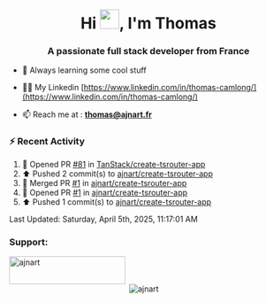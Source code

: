 <h1 align="center">Hi <img height="35px" src="https://raw.githubusercontent.com/MartinHeinz/MartinHeinz/master/wave.gif" width="35px"/>, I'm Thomas</h1>
<h3 align="center">A passionate full stack developer from France</h3>

- 🌱 Always learning some cool stuff 

- 👨‍💻 My Linkedin [https://www.linkedin.com/in/thomas-camlong/](https://www.linkedin.com/in/thomas-camlong/)

- 📫 Reach me at : **thomas@ajnart.fr**

### :zap: Recent Activity

<!--RECENT_ACTIVITY:start-->
1. 💪 Opened PR [#81](https://github.com/TanStack/create-tsrouter-app/pull/81) in [TanStack/create-tsrouter-app](https://github.com/TanStack/create-tsrouter-app)<br>
2. ⬆️ Pushed 2 commit(s) to [ajnart/create-tsrouter-app](https://github.com/ajnart/create-tsrouter-app)<br>
3. 🎉 Merged PR [#1](https://github.com/ajnart/create-tsrouter-app/pull/1) in [ajnart/create-tsrouter-app](https://github.com/ajnart/create-tsrouter-app)<br>
4. 💪 Opened PR [#1](https://github.com/ajnart/create-tsrouter-app/pull/1) in [ajnart/create-tsrouter-app](https://github.com/ajnart/create-tsrouter-app)<br>
5. ⬆️ Pushed 1 commit(s) to [ajnart/create-tsrouter-app](https://github.com/ajnart/create-tsrouter-app)<br>
<!--RECENT_ACTIVITY:end-->

<!--RECENT_ACTIVITY:last_update-->
Last Updated: Saturday, April 5th, 2025, 11:17:01 AM
<!--RECENT_ACTIVITY:last_update_end-->
<h3 align="left">Support:</h3>
<p><a href="https://ko-fi.com/ajnart"> <img align="left" src="https://cdn.ko-fi.com/cdn/kofi3.png?v=3" height="50" width="210" alt="ajnart" /></a></p><br><br>

<p>&nbsp;<img align="center" src="https://github-readme-stats.vercel.app/api?username=ajnart&show_icons=true&theme=tokyonight&locale=en" alt="ajnart" /></p>
